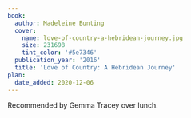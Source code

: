 ```yaml
---
book:
  author: Madeleine Bunting
  cover:
    name: love-of-country-a-hebridean-journey.jpg
    size: 231698
    tint_color: '#5e7346'
  publication_year: '2016'
  title: 'Love of Country: A Hebridean Journey'
plan:
  date_added: 2020-12-06
---
```


Recommended by Gemma Tracey over lunch.